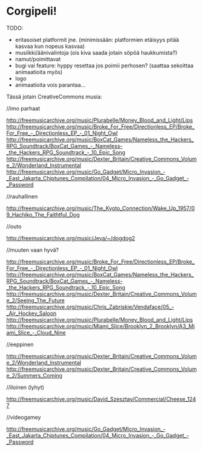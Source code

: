 # Corgipeli!

TODO:
  - eritasoiset platformit jne. (minimissään: platformien etäisyys pitää kasvaa kun nopeus kasvaa)
  - musiikki/äänivalintoja (ois kiva saada jotain söpöä haukkumista?)
  - namut/poimittavat
  - bugi vai feature: hyppy resettaa jos poimii perhosen? (saattaa sekoittaa animaatioita myös)
  - logo
  - animaatioita vois parantaa...


Tässä jotain CreativeCommons musia:

//imo parhaat

http://freemusicarchive.org/music/Plurabelle/Money_Blood_and_Light/Lips
http://freemusicarchive.org/music/Broke_For_Free/Directionless_EP/Broke_For_Free_-_Directionless_EP_-_01_Night_Owl
http://freemusicarchive.org/music/BoxCat_Games/Nameless_the_Hackers_RPG_Soundtrack/BoxCat_Games_-_Nameless-_the_Hackers_RPG_Soundtrack_-_10_Epic_Song
http://freemusicarchive.org/music/Dexter_Britain/Creative_Commons_Volume_2/Wonderland_Instrumental
http://freemusicarchive.org/music/Go_Gadget/Micro_Invasion_-_East_Jakarta_Chiptunes_Compilation/04_Micro_Invasion_-_Go_Gadget_-_Password


//rauhallinen

http://freemusicarchive.org/music/The_Kyoto_Connection/Wake_Up_1957/09_Hachiko_The_Faithtful_Dog

//outo

http://freemusicarchive.org/music/Jeva/~/dogdog2

//muuten vaan hyvä?

http://freemusicarchive.org/music/Broke_For_Free/Directionless_EP/Broke_For_Free_-_Directionless_EP_-_01_Night_Owl
http://freemusicarchive.org/music/BoxCat_Games/Nameless_the_Hackers_RPG_Soundtrack/BoxCat_Games_-_Nameless-_the_Hackers_RPG_Soundtrack_-_10_Epic_Song
http://freemusicarchive.org/music/Dexter_Britain/Creative_Commons_Volume_2/Seeing_The_Future
http://freemusicarchive.org/music/Chris_Zabriskie/Vendaface/05_-_Air_Hockey_Saloon
http://freemusicarchive.org/music/Plurabelle/Money_Blood_and_Light/Lips
http://freemusicarchive.org/music/Miami_Slice/Brooklyn_2_Brooklyn/A3_Miami_Slice_-_Cloud_Nine

//eeppinen

http://freemusicarchive.org/music/Dexter_Britain/Creative_Commons_Volume_2/Wonderland_Instrumental
http://freemusicarchive.org/music/Dexter_Britain/Creative_Commons_Volume_2/Summers_Coming

//iloinen (lyhyt)

http://freemusicarchive.org/music/David_Szesztay/Commercial/Cheese_1247

//videogamey

http://freemusicarchive.org/music/Go_Gadget/Micro_Invasion_-_East_Jakarta_Chiptunes_Compilation/04_Micro_Invasion_-_Go_Gadget_-_Password


